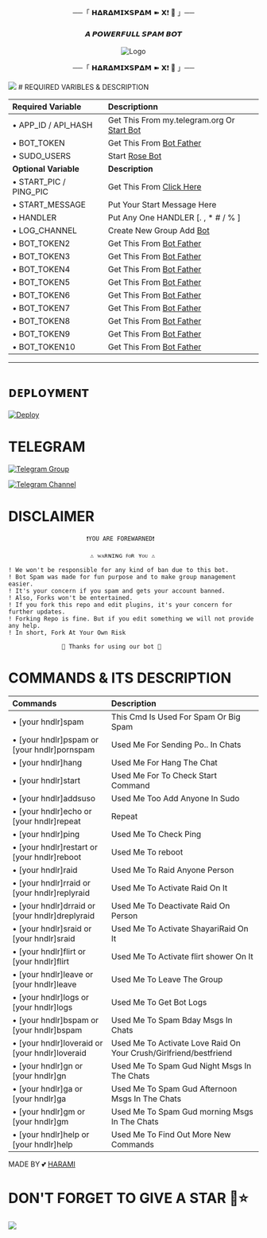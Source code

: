 <p align="center">──「 𝗛𝝙𝗥𝝙𝗠𝗜❌𝗦𝗣𝝙𝗠 ➽ 𝗫❗ 🫧 」──</p>
 
<h4 align="center"> 𝘼 𝙋𝙊𝙒𝙀𝙍𝙁𝙐𝙇𝙇 𝙎𝙋𝘼𝙈 𝘽𝙊𝙏</h4>

<p align="center"><a href="https://t.me/UNI_INDIA_0000"></a></p>

<p align="center">
  <img src="https://telegra.ph/file/eccb591279be2d1396223.jpg" alt="Logo">
</p>

<p align="center">──「 𝗛𝝙𝗥𝝙𝗠𝗜❌𝗦𝗣𝝙𝗠 ➽ 𝗫❗ 🫧 」──</p>
<img src="https://user-images.githubusercontent.com/73097560/115834477-dbab4500-a447-11eb-908a-139a6edaec5c.gif">
# REQUIRED VARIBLES & DESCRIPTION


Required Variable | Descriptionn
:--- | :---
• APP_ID / API_HASH | Get This From my.telegram.org Or [Start Bot](https://t.me/Api_scrapper_fastbot)
• BOT_TOKEN | Get This From [Bot Father](https://t.me/BotFather)
• SUDO_USERS | Start [Rose Bot](https://t.me/MissRose_Bot)
**Optional Variable** | **Description**
• START_PIC / PING_PIC | Get This From [Click Here](https://t.me/vtelegraphbot)
• START_MESSAGE | Put Your Start Message Here
• HANDLER | Put Any One HANDLER [. , * #  / % ]
• LOG_CHANNEL | Create New Group Add [Bot](https://t.me/missrose_bot)
• BOT_TOKEN2 | Get This From [Bot Father](https://t.me/BotFather)
• BOT_TOKEN3 | Get This From [Bot Father](https://t.me/BotFather)
• BOT_TOKEN4 | Get This From [Bot Father](https://t.me/BotFather)
• BOT_TOKEN5 | Get This From [Bot Father](https://t.me/BotFather)
• BOT_TOKEN6 | Get This From [Bot Father](https://t.me/BotFather)
• BOT_TOKEN7 | Get This From [Bot Father](https://t.me/BotFather)
• BOT_TOKEN8 | Get This From [Bot Father](https://t.me/BotFather)
• BOT_TOKEN9 | Get This From [Bot Father](https://t.me/BotFather)
• BOT_TOKEN10 | Get This From [Bot Father](https://t.me/BotFather)

-------
# ᴅᴇᴘʟᴏʏᴍᴇɴᴛ


[![Deploy](https://www.herokucdn.com/deploy/button.svg)](https://heroku.com/deploy)

# TELEGRAM


[![Telegram Group](https://img.shields.io/badge/Telegram-Group-darkgreen)](https://t.me/UNI_INDIA_0008)

[![Telegram Channel](https://img.shields.io/badge/Telegram-Channel-darkgreen)](https://t.me/rasedidstore)

# DISCLAIMER


```console
                      ❗️YOU ARE FOREWARNED❗️

                       ⚠️ ᴡᴀʀɴɪɴɢ ꜰᴏʀ ʏᴏᴜ ⚠️

! We won't be responsible for any kind of ban due to this bot.
! Bot Spam was made for fun purpose and to make group management easier.
! It's your concern if you spam and gets your account banned.
! Also, Forks won't be entertained.
! If you fork this repo and edit plugins, it's your concern for further updates.
! Forking Repo is fine. But if you edit something we will not provide any help.
! In short, Fork At Your Own Risk    

               💖 Thanks for using our bot 💖
```

# COMMANDS & ITS DESCRIPTION

Commands | Description
:--- | :---
• [your hndlr]spam | This Cmd Is Used For Spam Or Big Spam
• [your hndlr]pspam or [your hndlr]pornspam | Used Me For Sending Po.. In Chats
• [your hndlr]hang | Used Me For Hang The Chat
• [your hndlr]start | Used Me For To Check Start Command
• [your hndlr]addsuso | Used Me Too Add Anyone In Sudo 
• [your hndlr]echo or [your hndlr]repeat | Repeat 
• [your hndlr]ping | Used Me To Check Ping
• [your hndlr]restart or [your hndlr]reboot | Used Me To reboot
• [your hndlr]raid | Used Me To Raid Anyone Person
• [your hndlr]rraid or [your hndlr]replyraid | Used Me To Activate Raid On It
• [your hndlr]drraid or [your hndlr]dreplyraid | Used Me To Deactivate Raid On Person
• [your hndlr]sraid or [your hndlr]sraid | Used Me To Activate ShayariRaid On It
• [your hndlr]flirt or [your hndlr]flirt | Used Me To Activate flirt shower On It
• [your hndlr]leave or [your hndlr]leave | Used Me To Leave The Group 
• [your hndlr]logs or [your hndlr]logs | Used Me To Get Bot Logs
• [your hndlr]bspam or [your hndlr]bspam | Used Me To Spam Bday Msgs In Chats
• [your hndlr]loveraid or [your hndlr]loveraid | Used Me To Activate Love Raid On Your Crush/Girlfriend/bestfriend
• [your hndlr]gn or [your hndlr]gn | Used Me To Spam Gud Night Msgs In The Chats
• [your hndlr]ga or [your hndlr]ga | Used Me To Spam Gud Afternoon Msgs In The Chats
• [your hndlr]gm or [your hndlr]gm | Used Me To Spam Gud morning Msgs In The Chats
• [your hndlr]help or [your hndlr]help | Used Me To Find Out More New Commands

MADE BY 💕 [HARAMI](https://t.me/Vivek_y05)

# DON'T FORGET TO GIVE A STAR 💫⭐

<img src="https://user-images.githubusercontent.com/73097560/115834477-dbab4500-a447-11eb-908a-139a6edaec5c.gif">
